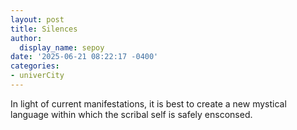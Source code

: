 ```yaml
---
layout: post
title: Silences
author:
  display_name: sepoy
date: '2025-06-21 08:22:17 -0400'
categories:
- univerCity
---
```


In light of current manifestations, it is best to create a new mystical language within which the scribal self is safely ensconsed.
